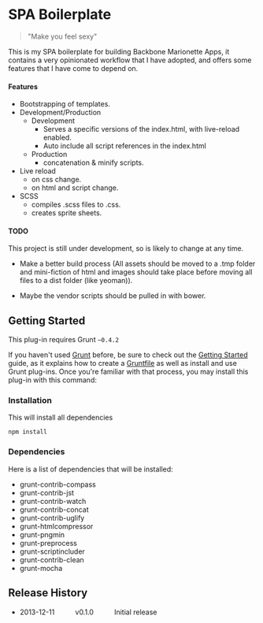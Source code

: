 # SPA Boilerplate
> "Make you feel sexy"


This is my SPA boilerplate for building Backbone Marionette Apps, it contains a very opinionated workflow that I have adopted, and offers some features that I have come to depend on.


#### Features
* Bootstrapping of templates.
* Development/Production 
    * Development
        * Serves a specific versions of the index.html, with live-reload enabled.
        * Auto include all script references in the index.html
    * Production
        * concatenation & minify scripts.
* Live reload 
    * on css change.
    * on html and script change.
* SCSS 
    * compiles .scss files to .css.
    * creates sprite sheets.

 


#### TODO
This project is still under development, so is likely to change at any time.

* Make a better build process (All assets should be moved to a .tmp folder and mini-fiction of html and images should take place before moving all files to a dist folder (like yeoman)).

* Maybe the vendor scripts should be pulled in with bower.






## Getting Started
This plug-in requires Grunt `~0.4.2`

If you haven't used [Grunt](http://gruntjs.com/) before, be sure to check out the [Getting Started](http://gruntjs.com/getting-started) guide, as it explains how to create a [Gruntfile](http://gruntjs.com/sample-gruntfile) as well as install and use Grunt plug-ins. Once you're familiar with that process, you may install this plug-in with this command:


### Installation
This will install all dependencies

```shell
npm install
```

### Dependencies 

Here is a list of dependencies that will be installed:

* grunt-contrib-compass
* grunt-contrib-jst
* grunt-contrib-watch
* grunt-contrib-concat
* grunt-contrib-uglify
* grunt-htmlcompressor
* grunt-pngmin
* grunt-preprocess
* grunt-scriptincluder
* grunt-contrib-clean
* grunt-mocha



## Release History
 * 2013-12-11   v0.1.0   Initial release

